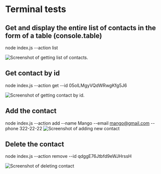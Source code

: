 # Terminal tests

## Get and display the entire list of contacts in the form of a table (console.table)
node index.js --action list

![Screenshot of getting list of contacts.](https://i.ibb.co/rcBFtvh/2.png)

## Get contact by id
node index.js --action get --id 05olLMgyVQdWRwgKfg5J6

![Screenshot of getting contact by id.](https://i.ibb.co/6sJVpZd/3.png)

## Add the contact
node index.js --action add --name Mango --email mango@gmail.com --phone 322-22-22
![Screenshot of adding new contact](https://i.ibb.co/NnQ9Rv9/4.png)

## Delete the contact
node index.js --action remove --id qdggE76Jtbfd9eWJHrssH

![Screenshot of deleting contact](https://i.ibb.co/tCzMhwV/5.png)
